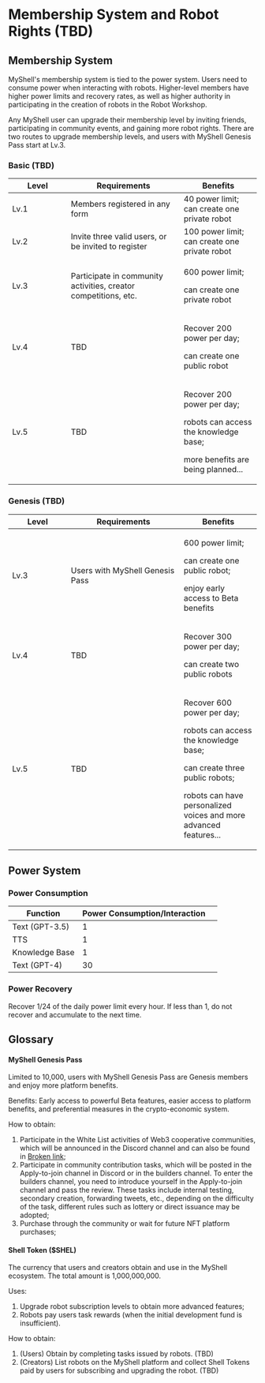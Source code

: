 # Membership System and Robot Rights (TBD)

## Membership System

MyShell's membership system is tied to the power system. Users need to consume power when interacting with robots. Higher-level members have higher power limits and recovery rates, as well as higher authority in participating in the creation of robots in the Robot Workshop.

Any MyShell user can upgrade their membership level by inviting friends, participating in community events, and gaining more robot rights. There are two routes to upgrade membership levels, and users with MyShell Genesis Pass start at Lv.3.

### Basic (TBD)

<table><thead><tr><th width="103">Level</th><th width="213">Requirements</th><th>Benefits</th></tr></thead><tbody><tr><td>Lv.1</td><td>Members registered in any form</td><td>40 power limit;<br>can create one private robot</td></tr><tr><td>Lv.2</td><td>Invite three valid users, or be invited to register</td><td>100 power limit;<br>can create one private robot</td></tr><tr><td>Lv.3</td><td>Participate in community activities, creator competitions, etc.</td><td><p>600 power limit;</p><p>can create one private robot</p></td></tr><tr><td>Lv.4</td><td>TBD</td><td><p>Recover 200 power per day;</p><p>can create one public robot</p></td></tr><tr><td>Lv.5</td><td>TBD</td><td><p>Recover 200 power per day;</p><p>robots can access the knowledge base;</p><p>more benefits are being planned...</p></td></tr></tbody></table>

### Genesis (TBD)

<table><thead><tr><th width="103">Level</th><th width="213">Requirements</th><th>Benefits</th></tr></thead><tbody><tr><td>Lv.3</td><td>Users with MyShell Genesis Pass</td><td><p>600 power limit;</p><p>can create one public robot;</p><p>enjoy early access to Beta benefits</p></td></tr><tr><td>Lv.4</td><td>TBD</td><td><p>Recover 300 power per day;</p><p>can create two public robots</p></td></tr><tr><td>Lv.5</td><td>TBD</td><td><p>Recover 600 power per day;</p><p>robots can access the knowledge base;</p><p>can create three public robots;</p><p>robots can have personalized voices and more advanced features...</p></td></tr></tbody></table>

## Power System

### Power Consumption

<table><thead><tr><th>Function</th><th>Power Consumption/Interaction</th><th data-hidden></th></tr></thead><tbody><tr><td>Text (GPT-3.5)</td><td>1</td><td></td></tr><tr><td>TTS</td><td>1</td><td></td></tr><tr><td>Knowledge Base</td><td>1</td><td></td></tr><tr><td>Text (GPT-4)</td><td>30</td><td></td></tr></tbody></table>

### Power Recovery

Recover 1/24 of the daily power limit every hour. If less than 1, do not recover and accumulate to the next time.

## Glossary

#### MyShell Genesis Pass

Limited to 10,000, users with MyShell Genesis Pass are Genesis members and enjoy more platform benefits.

Benefits: Early access to powerful Beta features, easier access to platform benefits, and preferential measures in the crypto-economic system.

How to obtain:

1. Participate in the White List activities of Web3 cooperative communities, which will be announced in the Discord channel and can also be found in [Broken link](broken-reference "mention");
2. Participate in community contribution tasks, which will be posted in the Apply-to-join channel in Discord or in the builders channel. To enter the builders channel, you need to introduce yourself in the Apply-to-join channel and pass the review. These tasks include internal testing, secondary creation, forwarding tweets, etc., depending on the difficulty of the task, different rules such as lottery or direct issuance may be adopted;
3. Purchase through the community or wait for future NFT platform purchases;

#### Shell Token ($SHEL)

The currency that users and creators obtain and use in the MyShell ecosystem. The total amount is 1,000,000,000.

Uses:

1. Upgrade robot subscription levels to obtain more advanced features;
2. Robots pay users task rewards (when the initial development fund is insufficient).

How to obtain:

1. (Users) Obtain by completing tasks issued by robots. (TBD)
2. (Creators) List robots on the MyShell platform and collect Shell Tokens paid by users for subscribing and upgrading the robot. (TBD)
